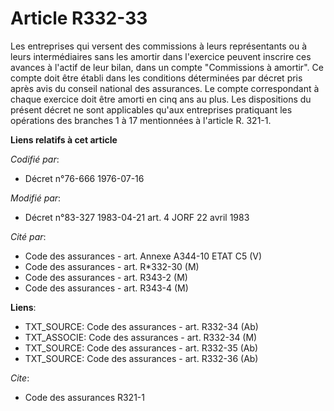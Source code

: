 # Article R332-33

Les entreprises qui versent des commissions à leurs représentants ou à leurs intermédiaires sans les amortir dans l'exercice
peuvent inscrire ces avances à l'actif de leur bilan, dans un compte "Commissions à amortir". Ce compte doit être établi dans
les conditions déterminées par décret pris après avis du conseil national des assurances. Le compte correspondant à chaque
exercice doit être amorti en cinq ans au plus. Les dispositions du présent décret ne sont applicables qu'aux entreprises
pratiquant les opérations des branches 1 à 17 mentionnées à l'article R. 321-1.

**Liens relatifs à cet article**

_Codifié par_:

  - Décret n°76-666 1976-07-16

_Modifié par_:

  - Décret n°83-327 1983-04-21 art. 4 JORF 22 avril 1983

_Cité par_:

  - Code des assurances - art. Annexe A344-10 ETAT C5 (V)
  - Code des assurances - art. R*332-30 (M)
  - Code des assurances - art. R343-2 (M)
  - Code des assurances - art. R343-4 (M)

**Liens**:

  - TXT_SOURCE: Code des assurances - art. R332-34 (Ab)
  - TXT_ASSOCIE: Code des assurances - art. R332-34 (M)
  - TXT_SOURCE: Code des assurances - art. R332-35 (Ab)
  - TXT_SOURCE: Code des assurances - art. R332-36 (Ab)

_Cite_:

  - Code des assurances R321-1
